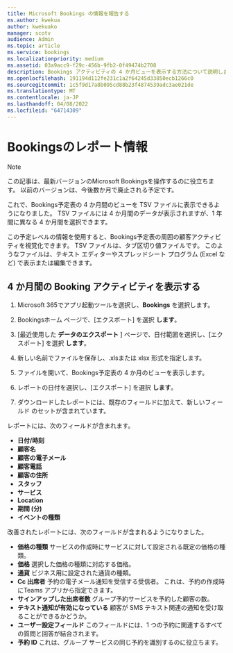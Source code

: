 ```yaml
---
title: Microsoft Bookings の情報を報告する
ms.author: kwekua
author: kwekuako
manager: scotv
audience: Admin
ms.topic: article
ms.service: bookings
ms.localizationpriority: medium
ms.assetid: 03a9acc9-f29c-456b-9fb2-0f49474b2708
description: Bookings アクティビティの 4 か月ビューを表示する方法について説明します
ms.openlocfilehash: 191194d112fe231c1a2f64245d33850ecb1266c0
ms.sourcegitcommit: 1c5f9d17a8b095cd88b23f4874539adc3ae021de
ms.translationtype: MT
ms.contentlocale: ja-JP
ms.lasthandoff: 04/08/2022
ms.locfileid: "64714309"
---
```

# <a name="reporting-info-for-bookings"></a>Bookingsのレポート情報

> [!NOTE]
> この記事は、最新バージョンのMicrosoft Bookingsを操作するのに役立ちます。 以前のバージョンは、今後数か月で廃止される予定です。

これで、Bookings予定表の 4 か月間のビューを TSV ファイルに表示できるようになりました。 TSV ファイルには 4 か月間のデータが表示されますが、1 年間に異なる 4 か月間を選択できます。

この予定レベルの情報を使用すると、Bookings予定表の周囲の顧客アクティビティを視覚化できます。 TSV ファイルは、タブ区切り値ファイルです。 このようなファイルは、テキスト エディターやスプレッドシート プログラム (Excel など) で表示または編集できます。

## <a name="see-four-months-of-booking-activity"></a>4 か月間の Booking アクティビティを表示する

1. Microsoft 365でアプリ起動ツールを選択し、**Bookings** を選択します。

1. Bookingsホーム ページで、[エクスポート] を選択 **します**。

1. [最近使用した **データのエクスポート** ] ページで、日付範囲を選択し、[エクスポート] を選択 **します**。

1. 新しい名前でファイルを保存し、.xlsまたは xlsx 形式を指定します。

1. ファイルを開いて、Bookings予定表の 4 か月のビューを表示します。

1. レポートの日付を選択し、[エクスポート] を選択 **します**。

1. ダウンロードしたレポートには、既存のフィールドに加えて、新しいフィールド のセットが含まれています。

レポートには、次のフィールドが含まれます。

 - **日付/時刻**
- **顧客名**
- **顧客の電子メール**
- **顧客電話**
- **顧客の住所**
- **スタッフ**
- **サービス**
- **Location**
- **期間 (分)**
- **イベントの種類**

改善されたレポートには、次のフィールドが含まれるようになりました。

- **価格の種類**   サービスの作成時にサービスに対して設定される既定の価格の種類。
- **価格**   選択した価格の種類に対応する価格。
- **通貨**   ビジネス用に設定された通貨の種類。
- **Cc 出席者**   予約の電子メール通知を受信する受信者。 これは、予約の作成時にTeams アプリから指定できます。
- **サインアップした出席者数**   グループ予約サービスを予約した顧客の数。
- **テキスト通知が有効になっている**   顧客が SMS テキスト関連の通知を受け取ることができるかどうか。
- **ユーザー設定フィールド**   このフィールドには、1 つの予約に関連するすべての質問と回答が結合されます。
- **予約 ID**   これは、グループ サービスの同じ予約を識別するのに役立ちます。
